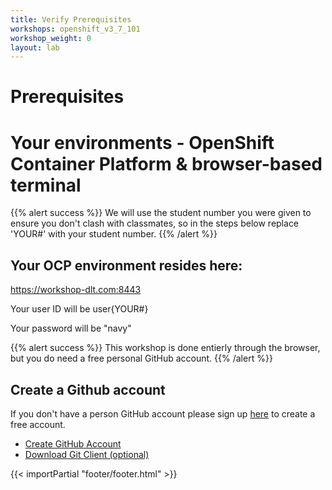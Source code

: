 ```yaml
---
title: Verify Prerequisites
workshops: openshift_v3_7_101
workshop_weight: 0
layout: lab
---
```



# Prerequisites

# Your environments - OpenShift Container Platform & browser-based terminal

{{% alert success %}}
We will use the student number you were given to ensure you don't clash with classmates, so in the steps below replace 'YOUR#' with your student number.
{{% /alert %}}

## Your OCP environment resides here:

https://workshop-dlt.com:8443

Your user ID will be user{YOUR#} 

Your password will be "navy"

{{% alert success %}}
This workshop is done entierly through the browser, but you do need a free personal GitHub account. 
{{% /alert %}}

## Create a Github account
If you don't have a person GitHub account please sign up [here][6] to create a free account.

* [Create GitHub Account][6]
* [Download Git Client (optional)][8]


[1]: https://docs.openshift.com/enterprise/latest/cli_reference/get_started_cli.html
[2]: https://github.com/openshift/origin/releases
[3]: http://brew.sh/
[4]: http://git-scm.com/downloads
[6]: https://github.com/join?source=header-home
[8]: https://git-scm.com/downloads

{{< importPartial "footer/footer.html" >}}

